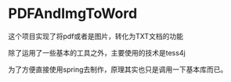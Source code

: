 # PDFAndImgToWord
这个项目实现了将pdf或者是图片，转化为TXT文档的功能

除了运用了一些基本的工具之外，主要使用的技术是tess4j

为了方便直接使用spring去制作，原理其实也只是调用一下基本库而已。

